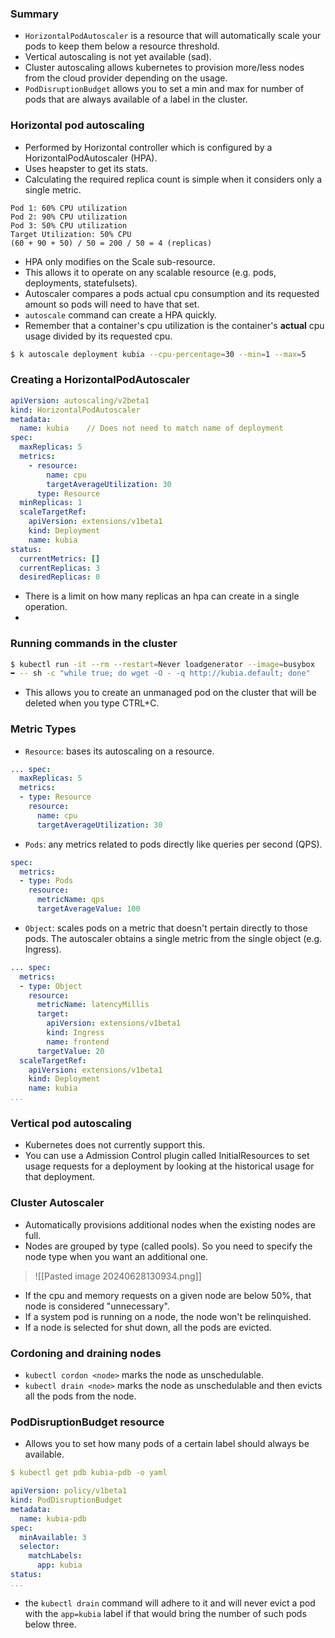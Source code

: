 ### Summary
- `HorizontalPodAutoscaler` is a resource that will automatically scale your pods to keep them below a resource threshold.
- Vertical autoscaling is not yet available (sad).
- Cluster autoscaling allows kubernetes to provision more/less nodes from the cloud provider depending on the usage.
- `PodDisruptionBudget` allows you to set a min and max for number of pods that are always available of a label in the cluster.
### Horizontal pod autoscaling
- Performed by Horizontal controller which is configured by a HorizontalPodAutoscaler (HPA).
- Uses heapster to get its stats.
- Calculating the required replica count is simple when it considers only a single metric.

```ad-example
Pod 1: 60% CPU utilization
Pod 2: 90% CPU utilization
Pod 3: 50% CPU utilization
Target Utilization: 50% CPU
(60 + 90 + 50) / 50 = 200 / 50 = 4 (replicas)
```

- HPA only modifies on the Scale sub-resource.
- This allows it to operate on any scalable resource (e.g. pods, deployments, statefulsets).
- Autoscaler compares a pods actual cpu consumption and its requested amount so pods will need to have that set.
- `autoscale` command can create a HPA quickly.
- Remember that a container's cpu utilization is the container's **actual** cpu usage divided by its requested cpu.

```bash
$ k autoscale deployment kubia --cpu-percentage=30 --min=1 --max=5
```

### Creating a HorizontalPodAutoscaler

```yaml
apiVersion: autoscaling/v2beta1
kind: HorizontalPodAutoscaler
metadata:
  name: kubia    // Does not need to match name of deployment
spec:
  maxReplicas: 5
  metrics:
    - resource:
        name: cpu
        targetAverageUtilization: 30
      type: Resource
  minReplicas: 1
  scaleTargetRef:
    apiVersion: extensions/v1beta1
    kind: Deployment
    name: kubia
status:
  currentMetrics: []
  currentReplicas: 3
  desiredReplicas: 0
```

- There is a limit on how many replicas an hpa can create in a single operation.
- 
### Running commands in the cluster

```bash
$ kubectl run -it --rm --restart=Never loadgenerator --image=busybox
➥ -- sh -c "while true; do wget -O - -q http://kubia.default; done"
```

- This allows you to create an unmanaged pod on the cluster that will be deleted when you type CTRL+C.

### Metric Types
- `Resource`: bases its autoscaling on a resource.

```yaml
... spec:
  maxReplicas: 5
  metrics:
  - type: Resource
	resource:
      name: cpu
      targetAverageUtilization: 30
```

- `Pods`: any metrics related to pods directly like queries per second (QPS).

```yaml
spec:
  metrics:
  - type: Pods
	resource:
      metricName: qps
      targetAverageValue: 100
```

- `Object`: scales pods on a metric that doesn't pertain directly to those pods. The autoscaler obtains a single metric from the single object (e.g. Ingress).

```yaml
... spec:
  metrics:
  - type: Object
    resource:
      metricName: latencyMillis
      target:
        apiVersion: extensions/v1beta1
        kind: Ingress
        name: frontend
      targetValue: 20
  scaleTargetRef:
    apiVersion: extensions/v1beta1
    kind: Deployment
    name: kubia
...
```

### Vertical pod autoscaling
- Kubernetes does not currently support this.
- You can use a Admission Control plugin called InitialResources to set usage requests for a deployment by looking at the historical usage for that deployment.

### Cluster Autoscaler
- Automatically provisions additional nodes when the existing nodes are full.
- Nodes are grouped by type (called pools). So you need to specify the node type when you want an additional one.

>![[Pasted image 20240628130934.png]]


- If the cpu and memory requests on a given node are below 50%, that node is considered "unnecessary".
- If a system pod is running on a node, the node won't be relinquished.
- If a node is selected for shut down, all the pods are evicted.

### Cordoning and draining nodes
- `kubectl cordon <node>` marks the node as unschedulable.
- `kubectl drain <node>` marks the node as unschedulable and then evicts all the pods from the node.

### PodDisruptionBudget resource
- Allows you to set how many pods of a certain label should always be available.

```yaml
$ kubectl get pdb kubia-pdb -o yaml

apiVersion: policy/v1beta1
kind: PodDisruptionBudget
metadata:
  name: kubia-pdb
spec:
  minAvailable: 3
  selector:
    matchLabels:
      app: kubia
status:
...
```

- the `kubectl drain` command will adhere to it and will never evict a pod with the `app=kubia` label if that would bring the number of such pods below three.
